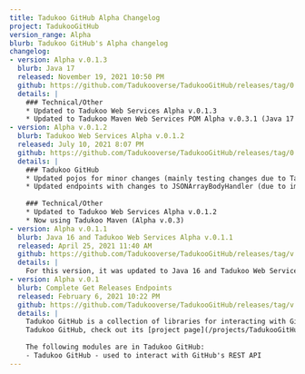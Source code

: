 ```yaml
---
title: Tadukoo GitHub Alpha Changelog
project: TadukooGitHub
version_range: Alpha
blurb: Tadukoo GitHub's Alpha changelog
changelog:
- version: Alpha v.0.1.3
  blurb: Java 17
  released: November 19, 2021 10:50 PM
  github: https://github.com/Tadukooverse/TadukooGitHub/releases/tag/0.1.3-Alpha
  details: | 
    ### Technical/Other
    * Updated to Tadukoo Web Services Alpha v.0.1.3
    * Updated to Tadukoo Maven Web Services POM Alpha v.0.3.1 (Java 17 + updated dependencies)
- version: Alpha v.0.1.2
  blurb: Tadukoo Web Services Alpha v.0.1.2
  released: July 10, 2021 8:07 PM
  github: https://github.com/Tadukooverse/TadukooGitHub/releases/tag/0.1.2-Alpha
  details: | 
    ### Tadukoo GitHub
    * Updated pojos for minor changes (mainly testing changes due to Tadukoo JUnit)
    * Updated endpoints with changes to JSONArrayBodyHandler (due to improvements from Tadukoo Web Services/Tadukoo Parsing)
    
    ### Technical/Other
    * Updated to Tadukoo Web Services Alpha v.0.1.2
    * Now using Tadukoo Maven (Alpha v.0.3)
- version: Alpha v.0.1.1
  blurb: Java 16 and Tadukoo Web Services Alpha v.0.1.1
  released: April 25, 2021 11:40 AM
  github: https://github.com/Tadukooverse/TadukooGitHub/releases/tag/v.0.1.1-Alpha
  details: | 
    For this version, it was updated to Java 16 and Tadukoo Web Services Alpha v.0.1.1
- version: Alpha v.0.1
  blurb: Complete Get Releases Endpoints
  released: February 6, 2021 10:22 PM
  github: https://github.com/Tadukooverse/TadukooGitHub/releases/tag/v.0.1-Alpha
  details: | 
    Tadukoo GitHub is a collection of libraries for interacting with GitHub's web services. It's released under the MIT license so it's very free for anyone to use for their projects. For more information about 
    Tadukoo GitHub, check out its [project page](/projects/TadukooGitHub.html). For Javadocs for Tadukoo GitHub, visit [this page](/docs/TadukooGitHub/current/index.html).
    
    The following modules are in Tadukoo GitHub:
    - Tadukoo GitHub - used to interact with GitHub's REST API
---
```


